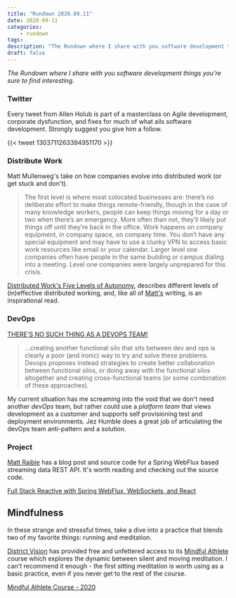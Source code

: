 ```yaml
---
title: "Rundown 2020.09.11"
date: 2020-09-11
categories:
    - rundown
tags:
description: "The Rundown where I share with you software development things you are sure to find interesting."
draft: false
---
```


_The Rundown where I share with you software development things you're sure to find interesting._

### Twitter

Every tweet from Allen Holub is part of a masterclass on Agile development, corporate dysfunction, and fixes for much of
what ails software development. Strongly suggest you give him a follow.

{{< tweet 1303711263394951170 >}}

### Distribute Work

Matt Mullenweg's take on how companies evolve into distributed work (or get stuck and don't).

> The first level is where most colocated businesses are: there’s no deliberate effort to make things remote-friendly,
> though in the case of many knowledge workers, people can keep things moving for a day or two when there’s an
> emergency. More often than not, they’ll likely put things off until they’re back in the office. Work happens on
> company equipment, in company space, on company time. You don’t have any special equipment and may have to use a
> clunky VPN to access basic work resources like email or your calendar. Larger level one companies often have people in
> the same building or campus dialing into a meeting. Level one companies were largely unprepared for this crisis.

[Distributed Work's Five Levels of Autonomy][5-levels-distributed-work], describes different levels of (in)effective
distributed working, and, like all of [Matt's][photomatt] writing, is an inspirational read.

### DevOps

[THERE'S NO SUCH THING AS A DEVOPS TEAM!][no-such-thing-as-devops-team]

> ...creating another functional silo that sits between dev and ops is clearly a poor (and ironic) way to try and solve
> these problems. Devops proposes instead strategies to create better collaboration between functional silos, or doing
> away with the functional silos altogether and creating cross-functional teams (or some combination of these
> approaches).

My current situation has me screaming into the void that we don't need another _devOps_ team, but rather could use a
_platform team_ that views development as a customer and supports self provisioning test and deployment
environments. Jez Humble does a great job of articulating the devOps team anti-pattern and a solution.

### Project

[Matt Raible][mattr] has a blog post and source code for a Spring WebFlux based streaming data REST API. It's worth
reading and checking out the source code.

[Full Stack Reactive with Spring WebFlux, WebSockets, and React][spring-webflux-websockets-react]

## Mindfulness

In these strange and stressful times, take a dive into a practice that blends two of my favorite things: running and
meditation.

[District Vision][district-vision] has provided free and unfettered access to its [Mindful Athlete][mindful-athlete] course which explores the dynamic
between silent and moving meditation. I can't recommend it enough - the first sitting meditation is worth using as a
basic practice, even if you never get to the rest of the course.

[Mindful Athlete Course - 2020][mindful-athlete]


[spring-webflux-websockets-react]: https://developer.okta.com/blog/2018/09/25/spring-webflux-websockets-react "Okta spring websockets project"
[5-levels-distributed-work]: https://ma.tt/2020/04/five-levels-of-autonomy/ "5 levels of autonomy"
[photomatt]: https://twitter.com/photomatt "Matt Mullenweg Twitter"
[no-such-thing-as-devops-team]: https://continuousdelivery.com/2012/10/theres-no-such-thing-as-a-devops-team/ "There's no such thing as a devops team"
[mattr]: https://twitter.com/mraible "Matt Raible Twitter"
[district-vision]: https://www.districtvision.com "District Vision Home"
[mindful-athlete]: https://www.districtvision.com/research/mindful-athlete-course-2020 "Mindful Athlete Course 2020"
